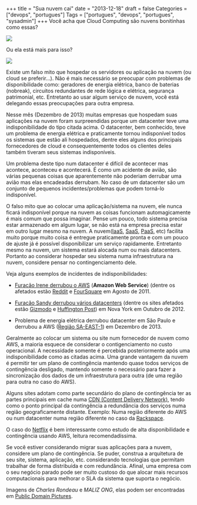 +++
title = "Sua nuvem cai"
date = "2013-12-18"
draft = false
Categories = ["devops", "portugues"]
Tags = ["portugues", "devops", "portugues", "sysadmin"]
+++
Você acha que Cloud Computing são nuvens bonitinhas como essas?

![]( /images/clouds-33.jpg)

Ou ela está mais para isso?

![]( /images/thunderstorm-is-coming.jpg)

Existe um falso mito que hospedar os servidores ou aplicação na nuvem
(ou cloud se preferir…). Não é mais necessário se preocupar com
problemas de disponibilidade como: geradores de energia elétrica, banco
de baterias (nobreak), circuitos redundantes de rede lógica e elétrica,
segurança patrimonial, etc. Entretanto ao usar algum serviço de nuvem,
você está delegando essas preocupações para outra empresa.

Nesse mês (Dezembro de 2013) muitas empresas que hospedam suas
aplicações na nuvem foram surpreendidas porque um datacenter teve uma
indisponibilidade do tipo citada acima. O datacenter, bem conhecido,
teve um problema de energia elétrica e praticamente tornou indisponível
todos os sistemas que estão ali hospedados, dentre eles alguns dos
principais fornecedores de cloud e consequentemente todos os clientes
deles também tiveram seus sistemas indisponíveis.

Um problema deste tipo num datacenter é difícil de acontecer mas
acontece, aconteceu e acontecerá. É como um acidente de avião, são
várias pequenas coisas que aparentemente não poderiam derrubar uma avião
mas elas encadeadas derrubam. No caso de um datacenter são um conjunto
de pequenos incidentes/problemas que podem torná-lo indisponível.

O falso mito que ao colocar uma aplicação/sistema na nuvem, ele nunca
ficará indisponível porque na nuvem as coisas funcionam automagicamente
é mais comum que possa imaginar. Pense um pouco, todo sistema precisa
estar armazenado em algum lugar, se não está na empresa precisa estar em
outro lugar mesmo na nuvem. A nuvem([IaaS](http://en.wikipedia.org/wiki/Infrastructure_as_a_service#Infrastructure_as_a_service_.28IaaS.29),
[SaaS](http://en.wikipedia.org/wiki/Software_as_a_service),
[PaaS](http://en.wikipedia.org/wiki/Platform_as_a_service), etc)
facilita muito porque muito coisa é entregue praticamente pronta e com
um pouco de ajuste já é possível disponibilizar um serviço rapidamente.
Entretanto mesmo na nuvem, um sistema estará alocada num ou mais
datacenters. Portanto ao considerar hospedar seu sistema numa
infraestrutura na nuvem, considere pensar no contingenciamento dele.

Veja alguns exemplos de incidentes de indisponibilidades:

-   [Furacão Irene derrubou o AWS](http://www.geekwire.com/2011/amazon-web-services-bracing-hurricane-irene-virgina/)
    (**Amazon Web Service**) (dentre os afetados estão
    [Reddit](http://www.reddit.com/) e
    [FourSquare](https://pt.foursquare.com/) em Agosto de 2011.

-   [Furacão Sandy derrubou vários datacenters](http://www.zdnet.com/hurricane-sandy-knocks-out-nyc-data-centers-websites-services-down-7000006588/)
    (dentre os sites afetados estão [Gizmodo](http://gizmodo.com) e
    [Huffington Post](http://www.huffingtonpost.com/)) em Nova York em
    Outubro de 2012.

-   Problema de energia elétrica derrubou datacenter em São Paulo e
    derrubou a AWS ([Região SA-EAST-1](http://docs.aws.amazon.com/AWSEC2/latest/UserGuide/using-regions-availability-zones.html))
    em Dezembro de 2013.

Geralmente ao colocar um sistema ou site num fornecedor de nuvem como
AWS, a maioria esquece de considerar o contigenciamento no custo
operacional. A necessidade somente é percebida posteriormente após uma
indisponibilidade como as citadas acima. Uma grande vantagem da nuvem é
permitir ter um plano de contingência mantendo quase todos serviços de
contingência desligado, mantendo somente o necessário para fazer a
sincronização dos dados de um infraestrutura para outra (de uma região
para outra no caso do AWS).

Alguns sites adotam como parte secundário do plano de contingência ter
as partes principais em cache numa [CDN (Content Delivery Network)](http://en.wikipedia.org/wiki/Content_delivery_network), tendo
como o ponto principal da contingência a redundância dos serviços numa
região geograficamente distante. Exemplo: Numa região diferente do AWS
ou num datacenter numa região diferente no caso da
[Rackspace](http://www.rackspace.com).

O caso do [Netflix](http://techblog.netflix.com/2012/10/post-mortem-of-october-222012-aws.html)
é bem interessante como estudo de alta disponibilidade e contingência
usando AWS, leitura recomendadíssima.

Se você estiver considerando migrar suas aplicações para a nuvem,
considere um plano de contingência. Se puder, construa a arquitetura de
seu site, sistema, aplicação, etc. considerando tecnologias que permitam
trabalhar de forma distribuída e com redundância. Afinal, uma empresa
com o seu negócio parado pode ser muito custoso do que alocar mais
recursos computacionais para melhorar o SLA da sistema que suporta o
negócio.

Imagens de *Charles Rondeau* e *MALIZ ONG*, elas podem ser encontradas
em [Public Domain Pictures](http://www.publicdomainpictures.net).
